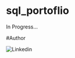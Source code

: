 # sql_portoflio

In Progress...

#Author

![Linkedin](https://www.linkedin.com/in/swet-sagar-87277414a/)
